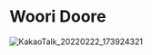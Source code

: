 # Woori Doore

![KakaoTalk_20220222_173924321](/uploads/cd50eef4aa83a5e6bb9a165802962ae3/KakaoTalk_20220222_173924321.jpg)

